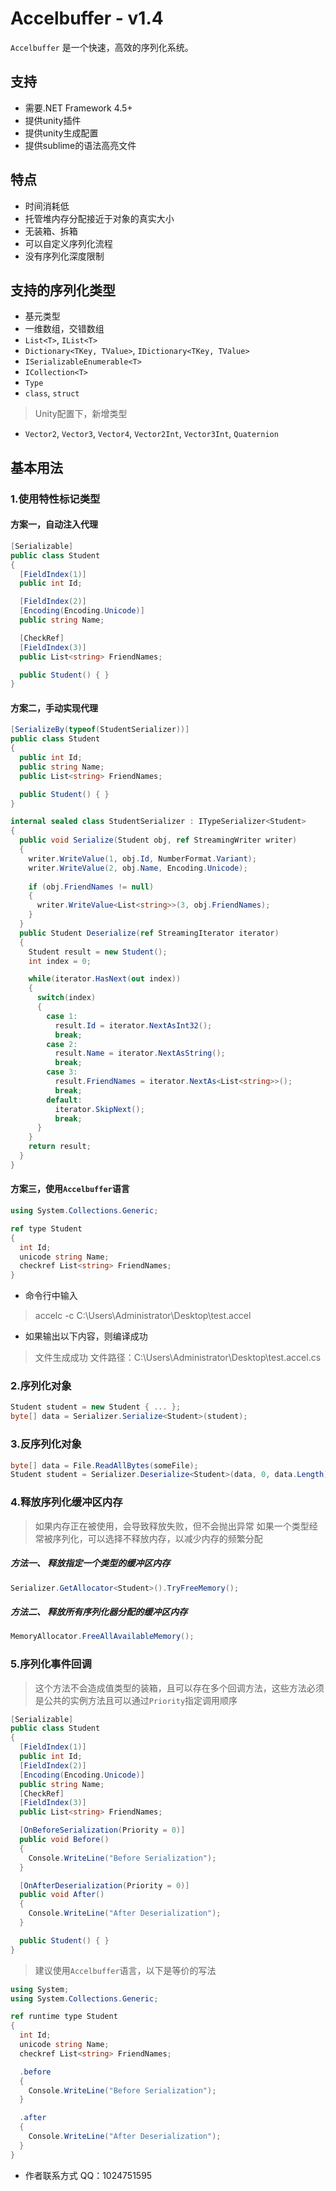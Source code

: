 # Accelbuffer - v1.4
`Accelbuffer` 是一个快速，高效的序列化系统。

## 支持
* 需要.NET Framework 4.5+
* 提供unity插件
* 提供unity生成配置
* 提供sublime的语法高亮文件

## 特点
* 时间消耗低
* 托管堆内存分配接近于对象的真实大小
* 无装箱、拆箱
* 可以自定义序列化流程
* 没有序列化深度限制

## 支持的序列化类型
* 基元类型
* 一维数组，交错数组
* `List<T>`, `IList<T>`
* `Dictionary<TKey, TValue>`, `IDictionary<TKey, TValue>`
* `ISerializableEnumerable<T>`
* `ICollection<T>`
* `Type`
* `class`, `struct`

> Unity配置下，新增类型
* `Vector2`, `Vector3`, `Vector4`, `Vector2Int`, `Vector3Int`, `Quaternion`

## 基本用法
### 1.使用特性标记类型
#### 方案一，自动注入代理
```csharp
[Serializable]
public class Student
{
  [FieldIndex(1)]
  public int Id;

  [FieldIndex(2)]
  [Encoding(Encoding.Unicode)]
  public string Name;

  [CheckRef]
  [FieldIndex(3)]
  public List<string> FriendNames;

  public Student() { }
}
```

#### 方案二，手动实现代理
```csharp
[SerializeBy(typeof(StudentSerializer))]
public class Student
{
  public int Id;
  public string Name;
  public List<string> FriendNames;

  public Student() { }
}

internal sealed class StudentSerializer : ITypeSerializer<Student>
{
  public void Serialize(Student obj, ref StreamingWriter writer)
  {
    writer.WriteValue(1, obj.Id, NumberFormat.Variant);
    writer.WriteValue(2, obj.Name, Encoding.Unicode);
  
    if (obj.FriendNames != null)
    {
      writer.WriteValue<List<string>>(3, obj.FriendNames);
    }
  }
  public Student Deserialize(ref StreamingIterator iterator)
  {
    Student result = new Student();
    int index = 0;

    while(iterator.HasNext(out index))
    {
      switch(index)
      {
        case 1:
          result.Id = iterator.NextAsInt32();
          break;
        case 2:
          result.Name = iterator.NextAsString();
          break;
        case 3:
          result.FriendNames = iterator.NextAs<List<string>>();
          break;
        default:
          iterator.SkipNext();
          break;
      }
    }
    return result;
  }
}
```

#### 方案三，使用`Accelbuffer`语言
```csharp
using System.Collections.Generic;

ref type Student
{
  int Id;
  unicode string Name;
  checkref List<string> FriendNames;
}
```

* 命令行中输入
> accelc -c C:\Users\Administrator\Desktop\test.accel

* 如果输出以下内容，则编译成功
> 文件生成成功
> 文件路径：C:\Users\Administrator\Desktop\test.accel.cs

### 2.序列化对象
```csharp
Student student = new Student { ... };
byte[] data = Serializer.Serialize<Student>(student);
```

### 3.反序列化对象
```csharp
byte[] data = File.ReadAllBytes(someFile);
Student student = Serializer.Deserialize<Student>(data, 0, data.Length);
```

### 4.释放序列化缓冲区内存
> 如果内存正在被使用，会导致释放失败，但不会抛出异常
> 如果一个类型经常被序列化，可以选择不释放内存，以减少内存的频繁分配

##### 方法一、 释放指定一个类型的缓冲区内存
```csharp
Serializer.GetAllocator<Student>().TryFreeMemory();
```

##### 方法二、 释放所有序列化器分配的缓冲区内存
```csharp
MemoryAllocator.FreeAllAvailableMemory();
```

### 5.序列化事件回调
> 这个方法不会造成值类型的装箱，且可以存在多个回调方法，这些方法必须是公共的实例方法且可以通过`Priority`指定调用顺序

```csharp
[Serializable]
public class Student
{
  [FieldIndex(1)]
  public int Id;
  [FieldIndex(2)]
  [Encoding(Encoding.Unicode)]
  public string Name;
  [CheckRef]
  [FieldIndex(3)]
  public List<string> FriendNames;

  [OnBeforeSerialization(Priority = 0)]
  public void Before()
  {
    Console.WriteLine("Before Serialization");
  }

  [OnAfterDeserialization(Priority = 0)]
  public void After()
  {
    Console.WriteLine("After Deserialization");
  }

  public Student() { }
}
```

> 建议使用`Accelbuffer`语言，以下是等价的写法

```csharp
using System;
using System.Collections.Generic;

ref runtime type Student
{
  int Id;
  unicode string Name;
  checkref List<string> FriendNames;

  .before
  {
    Console.WriteLine("Before Serialization");
  }

  .after
  {
    Console.WriteLine("After Deserialization");
  }
}
```

* 作者联系方式 QQ：1024751595
